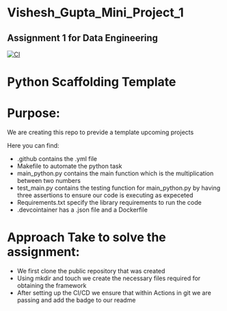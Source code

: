 # Vishesh_Gupta_Mini_Project_1
## Assignment 1 for Data Engineering

[![CI](https://github.com/nogibjj/Vishesh_Gupta_Mini_Project_1/actions/workflows/github.yml/badge.svg)](https://github.com/nogibjj/Vishesh_Gupta_Mini_Project_1/actions/workflows/github.yml)

# Python Scaffolding Template 

# Purpose:
We are creating this repo to previde a template upcoming projects

Here you can find:
- .github contains the .yml file 
- Makefile to automate the python task
- main_python.py contains the main function which is the multiplication between two numbers
- test_main.py contains the testing function for main_python.py by having three assertions to ensure our code is executing as expeceted
- Requirements.txt specify the library requirements to run the code
- .devcointainer has a .json file and a Dockerfile

# Approach Take to solve the assignment:

- We first clone the public repository that was created
- Using mkdir and touch we create the necessary files required for obtaining the framework
- After setting up the CI/CD we ensure that within Actions in git we are passing and add the badge to our readme 